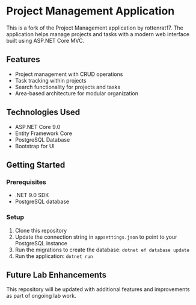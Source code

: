 # Project Management Application

This is a fork of the Project Management application by rottenrat17. The application helps manage projects and tasks with a modern web interface built using ASP.NET Core MVC.

## Features

- Project management with CRUD operations
- Task tracking within projects
- Search functionality for projects and tasks
- Area-based architecture for modular organization

## Technologies Used

- ASP.NET Core 9.0
- Entity Framework Core
- PostgreSQL Database
- Bootstrap for UI

## Getting Started

### Prerequisites

- .NET 9.0 SDK
- PostgreSQL database

### Setup

1. Clone this repository
2. Update the connection string in `appsettings.json` to point to your PostgreSQL instance
3. Run the migrations to create the database: `dotnet ef database update`
4. Run the application: `dotnet run`

## Future Lab Enhancements

This repository will be updated with additional features and improvements as part of ongoing lab work. 